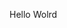 Hello Wolrd


















































































































































































































































































































































































































































































































































































































































































































































































































































































































































































































































































































































